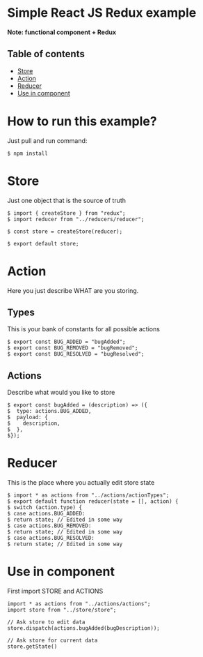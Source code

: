 # Simple React JS Redux example
**Note: functional component + Redux**

## Table of contents
* [Store](#store)
* [Action](#action)
* [Reducer](#reducer)
* [Use in component](#Use-in-component)

# How to run this example?
Just pull and run command:
```
$ npm install
```

# Store
Just one object that is the source of truth
```
$ import { createStore } from "redux";
$ import reducer from "../reducers/reducer";

$ const store = createStore(reducer);

$ export default store;
```

# Action
Here you just describe WHAT are you storing.

## Types
This is your bank of constants for all possible actions
```
$ export const BUG_ADDED = "bugAdded";
$ export const BUG_REMOVED = "bugRemoved";
$ export const BUG_RESOLVED = "bugResolved";
```
## Actions
Describe what would you like to store
```
$ export const bugAdded = (description) => ({
$  type: actions.BUG_ADDED,
$  payload: {
$    description,
$  },
$});
```

# Reducer
This is the place where you actually edit store state
```
$ import * as actions from "../actions/actionTypes";
$ export default function reducer(state = [], action) {
$ switch (action.type) {
$ case actions.BUG_ADDED:
$ return state; // Edited in some way
$ case actions.BUG_REMOVED:
$ return state; // Edited in some way
$ case actions.BUG_RESOLVED:
$ return state; // Edited in some way
```

# Use in component
First import STORE and ACTIONS
```
import * as actions from "../actions/actions";
import store from "../store/store";

// Ask store to edit data
store.dispatch(actions.bugAdded(bugDescription));

// Ask store for current data
store.getState()
```
